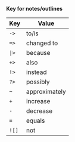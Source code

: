 __Key for notes/outlines__

| Key | Value |
|-----|-------|
| `->` | to/is |
| `=>` | changed to |
| <code>&#124;></code> | because |
| `+>` | also |
| `!>` | instead |
| `?>` | possibly |
| `~` | approximately |
| `+` | increase |
| `-` | decrease |
| `=` | equals |
| `![]` | not |
